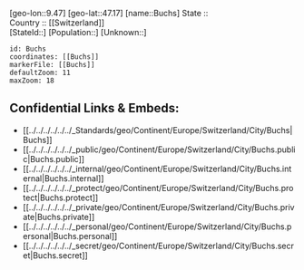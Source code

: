 ﻿---
location: [47.17,9.47] 
mapzoom: [7,12] 
mapmarker: city 
type: City
tags:
- geo/City


SpocWebEntityId: 29397
isDeleted: false
confidential: public

---
[geo-lon::9.47] 
[geo-lat::47.17] 
[name::Buchs] 
State ::  
Country :: [[Switzerland]]  
[StateId::] 
[Population::] 
[Unknown::] 


```leaflet
id: Buchs
coordinates: [[Buchs]] 
markerFile: [[Buchs]] 
defaultZoom: 11 
maxZoom: 18
```


## Confidential Links & Embeds: 
- [[../../../../../../_Standards/geo/Continent/Europe/Switzerland/City/Buchs|Buchs]] 
- [[../../../../../../_public/geo/Continent/Europe/Switzerland/City/Buchs.public|Buchs.public]] 
- [[../../../../../../_internal/geo/Continent/Europe/Switzerland/City/Buchs.internal|Buchs.internal]] 
- [[../../../../../../_protect/geo/Continent/Europe/Switzerland/City/Buchs.protect|Buchs.protect]] 
- [[../../../../../../_private/geo/Continent/Europe/Switzerland/City/Buchs.private|Buchs.private]] 
- [[../../../../../../_personal/geo/Continent/Europe/Switzerland/City/Buchs.personal|Buchs.personal]] 
- [[../../../../../../_secret/geo/Continent/Europe/Switzerland/City/Buchs.secret|Buchs.secret]] 
